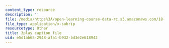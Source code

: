 ```yaml
---
content_type: resource
description: ''
file: /media/https%3A/open-learning-course-data-rc.s3.amazonaws.com/18-06sc-linear-algebra-fall-2011/e5d1ab682948afa1b932bd3e2e618942_TX_vooSnhm8.srt
file_type: application/x-subrip
resourcetype: Other
title: 3play caption file
uid: e5d1ab68-2948-afa1-b932-bd3e2e618942
---
```

